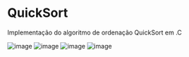 # QuickSort
Implementação do algoritmo de ordenação QuickSort em .C

![image](https://user-images.githubusercontent.com/84422477/187505635-1f3a4adb-dae4-4275-bde4-6fbcb73ff395.png)
![image](https://user-images.githubusercontent.com/84422477/187505686-649f6853-98fa-45a9-a615-f90ee2bfdea1.png)
![image](https://user-images.githubusercontent.com/84422477/187507940-658cb166-7657-40fd-ac6e-46af87f953a2.png)
![image](https://user-images.githubusercontent.com/84422477/187505801-0a486c1c-7ebe-4e7d-80e7-03a6f74ac509.png)
